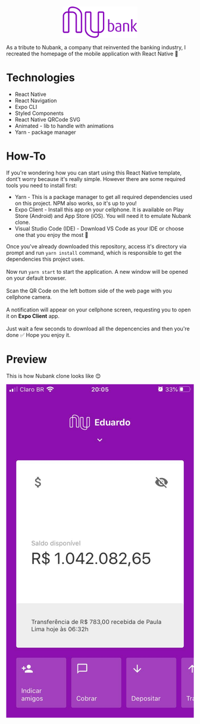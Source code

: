 
<p align="center">
  <img alt="Nubank Logo" title="Nubank" src="./.github/nubank-logo.png" width="200px" />
</p>

As a tribute to Nubank, a company that reinvented the banking industry, I recreated the homepage of the mobile application
with React Native 💜

# Technologies
- React Native
- React Navigation
- Expo CLI
- Styled Components
- React Native QRCode SVG
- Animated - lib to handle with animations
- Yarn - package manager

# How-To
If you're wondering how you can start using this React Native template, dont't worry because it's really simple. However there are some
required tools you need to install first:

- Yarn - This is a package manager to get all required dependencies used on this project. NPM also works, so it's up to you!
- Expo Client - Install this app on your cellphone. It is available on Play Store (Android) and App Store (iOS). You will need it to
emulate Nubank clone.
- Visual Studio Code (IDE) - Download VS Code as your IDE or choose one that you enjoy the most  🙂

Once you've already downloaded this repository, access it's directory via prompt and run `yarn install` command, which is responsible to
get the dependencies this project uses.
<br /><br />
Now run `yarn start` to start the application. A new window will be opened on your default browser.
<br /><br />
Scan the QR Code on the left bottom side of the web page with you cellphone camera.
<br /><br />
A notification will appear on your cellphone screen, requesting you to open it on <b>Expo Client</b> app.
<br /><br />
Just wait a few seconds to download all the depencencies and then you're done ✅ Hope you enjoy it.

# Preview
This is how Nubank clone looks like 😊

<p align="center">
  <img src="./.github/preview.jpg" alt="Nubank clone by eduardo3g" />
</p>
